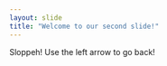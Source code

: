 ```yaml
---
layout: slide
title: "Welcome to our second slide!"
---
```

Sloppeh!
Use the left arrow to go back!
